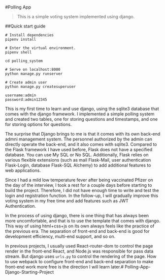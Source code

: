 #Polling App

>This is a simple voting system implemented using django.

##Quick start guide

```
# Install dependencies
pipenv install
```
```
# Enter the virtual environment.
pipenv shell
```
```
cd polling_system
```
```
# Serve on localhost:8000
python manage.py runserver
```
```
# Create admin user
python manage.py createsuperuser
```
```
username:admin
password:admin12345
```

This is my first time to learn and use django, using the sqlite3 database that comes with the django framework. I implemented a simple polling system and created two tables, one for storing questions and timestamps, and one for storing options for questions.

The surprise that Django brings to me is that it comes with its own back-end admni management system. The personnel authorized by the admin can directly operate the back-end, and it also comes with sqlite3. Compared to the Flask framework I have used before, Flask does not have a specified database. You can use My SQL or No SQL. Additionally, Flask relies on various flexible extensions (such as mail Flask-Mail, user authentication Flask-Login, database Flask-SQL Alchemy) to add additional features to web applications.

Since I had a mild low temperature fever after being vaccinated Pfizer on the day of the interview, I took a rest for a couple days before starting to build the project. Therefore, I did not have enough time to write and test the login and registration function. In the follow-up, I will gradually improve this voting system in my free time and add features such as JWT Authentication.

In the process of using django, there is one thing that has always been more uncomfortable, and that is to use the template that comes with django. This way of using html+css+js on its own always feels like the practice of the previous era. The separation of front-end and back-end is good for development efficiency, multi-end support, and so on.

In previous projects, I usually used React-router-dom to control the page render in the front-end React, and Node.js was responsible for pass data stream. But django uses `urls.py` to control the rendering of the page. How to use webpack to configure front-end and back-end separation to make front-end work more free is the direction I will learn later.# Polling-App-Django-Starting-Project
